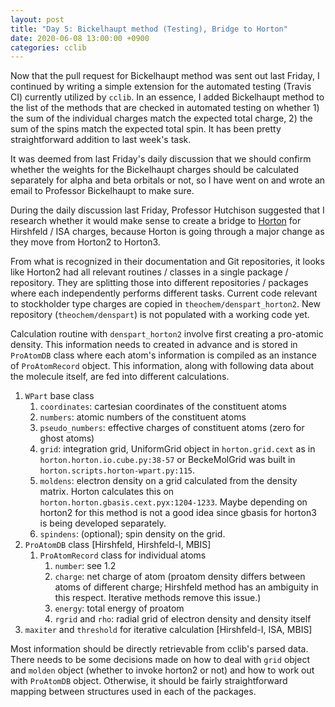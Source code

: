 ```yaml
---
layout: post
title: "Day 5: Bickelhaupt method (Testing), Bridge to Horton"
date: 2020-06-08 13:00:00 +0900
categories: cclib
---
```


Now that the pull request for Bickelhaupt method was sent out last Friday, I continued by writing a simple extension for the automated testing (Travis CI) currently utilized by `cclib`. In an essence, I added Bickelhaupt method to the list of the methods that are checked in automated testing on whether 1) the sum of the individual charges match the expected total charge, 2) the sum of the spins match the expected total spin. It has been pretty straightforward addition to last week's task.

It was deemed from last Friday's daily discussion that we should confirm whether the weights for the Bickelhaupt charges should be calculated separately for alpha and beta orbitals or not, so I have went on and wrote an email to Professor Bickelhaupt to make sure.

During the daily discussion last Friday, Professor Hutchison suggested that I research whether it would make sense to create a bridge to [Horton](http://theochem.github.io/horton/) for Hirshfeld / ISA charges, because Horton is going through a major change as they move from Horton2 to Horton3.

From what is recognized in their documentation and Git repositories, it looks like Horton2 had all relevant routines / classes in a single package / repository. They are splitting those into different repositories / packages where each independently performs different tasks. Current code relevant to stockholder type charges are copied in `theochem/denspart_horton2`. New repository (`theochem/denspart`) is not populated with a working code yet.

Calculation routine with `denspart_horton2` involve first creating a pro-atomic density. This information needs to created in advance and is stored in `ProAtomDB` class where each atom's information is compiled as an instance of `ProAtomRecord` object. This information, along with following data about the molecule itself, are fed into different calculations.

1. `WPart` base class
	1. `coordinates`: cartesian coordinates of the constituent atoms
	2. `numbers`: atomic numbers of the constituent atoms
	3. `pseudo_numbers`: effective charges of constituent atoms (zero for ghost atoms)
	4. `grid`: integration grid, UniformGrid object in `horton.grid.cext` as in `horton.horton.io.cube.py:38-57` or BeckeMolGrid was built in `horton.scripts.horton-wpart.py:115`.
	5. `moldens`: electron density on a grid calculated from the density matrix. Horton calculates this on `horton.horton.gbasis.cext.pyx:1204-1233`. Maybe depending on horton2 for this method is not a good idea since gbasis for horton3 is being developed separately.
	6. `spindens`: (optional); spin density on the grid.
2. `ProAtomDB` class [Hirshfeld, Hirshfeld-I, MBIS]
	1. `ProAtomRecord` class for individual atoms
		1. `number`: see 1.2
		2. `charge`: net charge of atom (proatom density differs between atoms of different charge; Hirshfeld method has an ambiguity in this respect. Iterative methods remove this issue.)
		3. `energy`: total energy of proatom
		4. `rgrid` and `rho`: radial grid of electron density and density itself
3. `maxiter` and `threshold` for iterative calculation [Hirshfeld-I, ISA, MBIS]

Most information should be directly retrievable from cclib's parsed data. There needs to be some decisions made on how to deal with `grid` object and `molden` object (whether to invoke horton2 or not) and how to work out with `ProAtomDB` object. Otherwise, it should be fairly straightforward mapping between structures used in each of the packages.

